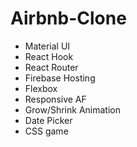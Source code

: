 # Airbnb-Clone

- Material UI
- React Hook
- React Router
- Firebase Hosting
- Flexbox
- Responsive AF
- Grow/Shrink Animation
- Date Picker
- CSS game
